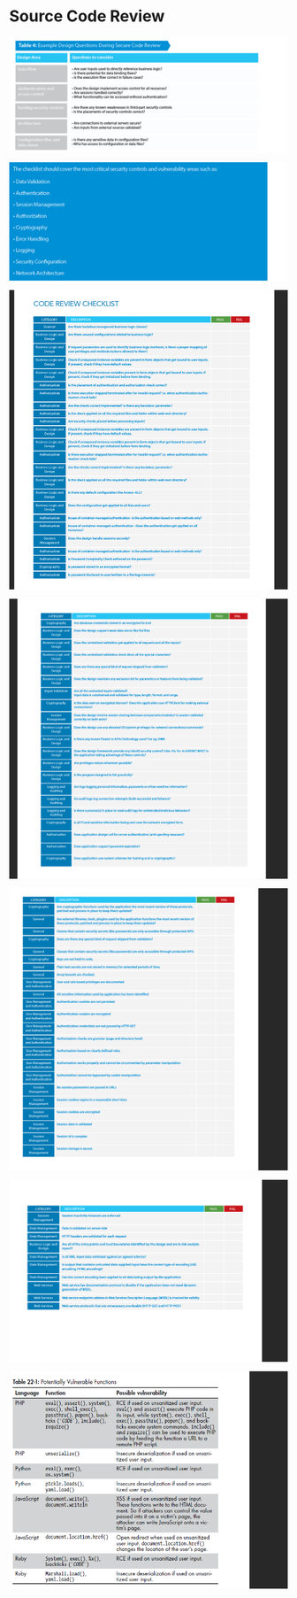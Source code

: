 # Source Code Review

![](<../.gitbook/assets/image (8) (2).png>)

![](<../.gitbook/assets/image (4).png>)

![](<../.gitbook/assets/image (6).png>)

![](<../.gitbook/assets/image (11).png>)

![](<../.gitbook/assets/image (1).png>)

![](<../.gitbook/assets/image (2).png>)

![](<../.gitbook/assets/image (5).png>)
